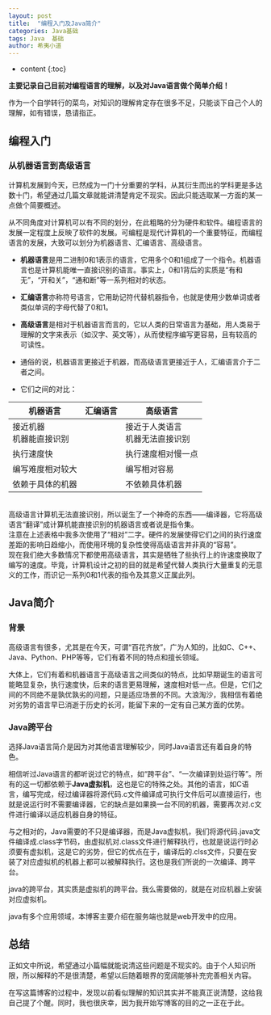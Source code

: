 ```yaml
---
layout: post
title:  "编程入门及Java简介"
categories: Java基础
tags: Java  基础
author: 希夷小道
---
```


* content
{:toc}

**主要记录自己目前对编程语言的理解，以及对Java语言做个简单介绍！**  





作为一个自学转行的菜鸟，对知识的理解肯定存在很多不足，只能谈下自己个人的理解，如有错误，恳请指正。
## 编程入门
### 从机器语言到高级语言
计算机发展到今天，已然成为一门十分重要的学科，从其衍生而出的学科更是多达数十门，希望通过几篇文章就能讲清楚肯定不现实。因此只能选取某一方面的某一点做个简要概述。

从不同角度对计算机可以有不同的划分，在此粗略的分为硬件和软件。编程语言的发展一定程度上反映了软件的发展。可编程是现代计算机的一个重要特征，而编程语言的发展，大致可以划分为机器语言、汇编语言、高级语言。

* **机器语言**是用二进制0和1表示的语言，它用多个0和1组成了一个指令。机器语言也是计算机能唯一直接识别的语言。事实上，0和1背后的实质是“有和无”，“开和关”，“通和断”等一系列相对的状态。

* **汇编语言**亦称符号语言，它用助记符代替机器指令，也就是使用少数单词或者类似单词的字母代替了0和1。

* **高级语言**是相对于机器语言而言的，它以人类的日常语言为基础，用人类易于理解的文字来表示（如汉字、英文等），从而使程序编写更容易，且有较高的可读性。

* 通俗的说，机器语言更接近于机器，而高级语言更接近于人，汇编语言介于二者之间。

* 它们之间的对比：

 | 机器语言               | 汇编语言 | 高级语言 |
 | ------                | ------ | ------ |
 | 接近机器<br>机器能直接识别|        | 接近于人类语言<br>机器无法直接识别 |
 | 执行速度快              |        | 执行速度相对慢一点|
 | 编写难度相对较大         |        | 编写相对容易 |
  | 依赖于具体的机器         |        | 不依赖具体机器 | 
 <br>
高级语言计算机无法直接识别，所以诞生了一个神奇的东西——编译器，它将高级语言“翻译”成计算机能直接识别的机器语言或者说是指令集。<br>
注意在上述表格中我多次使用了“相对”二字。硬件的发展使得它们之间的执行速度差距的影响日趋缩小，而使用环境的复杂性使得高级语言并非真的“容易”。<br>
现在我们绝大多数情况下都使用高级语言，其实是牺牲了些执行上的许速度换取了编写的速度。毕竟，计算机设计之初的目的就是希望代替人类执行大量重复的无意义的工作，而识记一系列0和1代表的指令及其意义正属此列。




## Java简介
### 背景
高级语言有很多，尤其是在今天，可谓“百花齐放”，广为人知的，比如C、C++、Java、Python、PHP等等，它们有着不同的特点和擅长领域。

大体上，它们有着和机器语言于高级语言之间类似的特点，比如早期诞生的语言可能略显复杂，执行速度快，后来的语言更易理解，速度相对低一点。但是，它们之间的不同绝不是孰优孰劣的问题，只是适应场景的不同。大浪淘沙，我相信有着绝对劣势的语言早已消逝于历史的长河，能留下来的一定有自己某方面的优势。

### Java跨平台
选择Java语言简介是因为对其他语言理解较少，同时Java语言还有着自身的特色。

相信听过Java语言的都听说过它的特点，如“跨平台”、“一次编译到处运行等”。所有的这一切都依赖于**Java虚拟机**，这也是它的特殊之处。其他的语言，如C语言，编写完成，经过编译器将源代码.c文件编译成可执行文件后可以直接运行，也就是说运行时不需要编译器，它的缺点是如果换一台不同的机器，需要再次对.c文件进行编译以适应机器自身的特征。

与之相对的，Java需要的不只是编译器，而是Java虚拟机，我们将源代码.java文件编译成.class字节码，由虚拟机对.class文件进行解释执行，也就是说运行时必须要有虚拟机，这是它的劣势，但它的优点在于，编译后的.clss文件，只要在安装了对应虚拟机的机器上都可以被解释执行。这也是我们所说的一次编译、跨平台。

java的跨平台，其实质是虚拟机的跨平台。我么需要做的，就是在对应机器上安装对应虚拟机。

java有多个应用领域，本博客主要介绍在服务端也就是web开发中的应用。

## 总结
正如文中所说，希望通过小篇幅就能说清这些问题是不现实的。由于个人知识所限，所以解释的不是很清楚，希望以后随着眼界的宽阔能够补充完善相关内容。<br>

在写这篇博客的过程中，发现以前看似理解的知识其实并不能真正说清楚，这给我自己提了个醒。同时，我也很庆幸，因为我开始写博客的目的之一正在于此。
